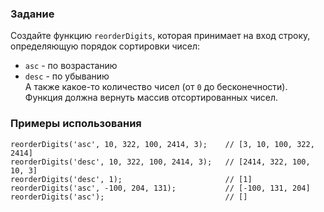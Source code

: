 ### Задание

Создайте функцию `reorderDigits`, которая принимает на вход строку, определяющую порядок
сортировки чисел:
- `asc` - по возрастанию
- `desc` - по убыванию<br>
А также какое-то количество чисел (от `0` до бесконечности).<br>
Функция должна вернуть массив отсортированных чисел.

### Примеры использования

```
reorderDigits('asc', 10, 322, 100, 2414, 3);    // [3, 10, 100, 322, 2414]
reorderDigits('desc', 10, 322, 100, 2414, 3);   // [2414, 322, 100, 10, 3]
reorderDigits('desc', 1);                       // [1]
reorderDigits('asc', -100, 204, 131);           // [-100, 131, 204]
reorderDigits('asc');                           // []
```